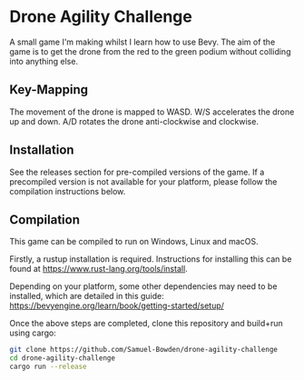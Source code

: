 # Drone Agility Challenge

A small game I'm making whilst I learn how to use Bevy. The aim of the game is to get the drone from the red to the green podium without colliding into anything else.

## Key-Mapping

The movement of the drone is mapped to WASD. W/S accelerates the drone up and down. A/D rotates the drone anti-clockwise and clockwise.

## Installation

See the releases section for pre-compiled versions of the game. If a precompiled version is not available for your platform, please follow the compilation instructions below.

## Compilation

This game can be compiled to run on Windows, Linux and macOS.

Firstly, a rustup installation is required. Instructions for installing this can be found at https://www.rust-lang.org/tools/install.

Depending on your platform, some other dependencies may need to be installed, which are detailed in this guide:
https://bevyengine.org/learn/book/getting-started/setup/

Once the above steps are completed, clone this repository and build+run using cargo:
```bash
git clone https://github.com/Samuel-Bowden/drone-agility-challenge
cd drone-agility-challenge
cargo run --release
```
